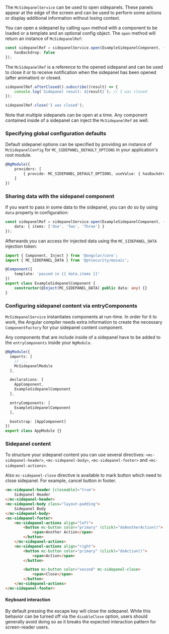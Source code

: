 The `McSidepanelService` can be used to open sidepanels.
These panels appear at the edge of the screen and can be used to perform 
some actions or display additional information without losing context.

You can open a sidepanel by calling `open` method with a component to be loaded or a template
and an optional config object. 
The `open` method will return an instance of `McSidepanelRef`:

```ts
const sidepanelRef = sidepanelService.open(ExampleSidepanelComponent, {
    hasBackdrop: false
});
```

The `McSidepanelRef` is a reference to the opened sidepanel and can be used to close it or
to receive notification when the sidepanel has been opened (after animation) or closed.

```ts
sidepanelRef.afterClosed().subscribe((result) => {
    console.log(`Sidepanel result: ${result}`); // I was closed
});

sidepanelRef.close('I was closed');
```

Note that multiple sidepanels can be open at a time. Any component contained inside of a sidepanel
can inject the `McSidepanelRef` as well.

### Specifying global configuration defaults
Default sidepanel options can be specified by providing an instance of `McSidepanelConfig`
for `MC_SIDEPANEL_DEFAULT_OPTIONS` in your application's root module.

```ts
@NgModule({
    providers: [
        { provide: MC_SIDEPANEL_DEFAULT_OPTIONS, useValue: { hasBackdrop: false } }
    ]
})
```

### Sharing data with the sidepanel component
If you want to pass in some data to the sidepanel, you can do so by using `data` property
in configuration:

```ts
const sidepanelRef = sidepanelService.open(ExampleSidepanelComponent, {
    data: { items: ['One', 'Two', 'Three'] }
});
```

Afterwards you can access thr injected data using the `MC_SIDEPANEL_DATA` injection token:

```ts
import { Component, Inject } from '@angular/core';
import { MC_SIDEPANEL_DATA } from '@ptsecurity/mosaic';

@Component({
    template: 'passed in {{ data.items }}'
})
export class ExampleSidepanelComponent {
    constructor(@Inject(MC_SIDEPANEL_DATA) public data: any) {}
}
```

### Configuring sidepanel content via entryComponents

`McSidepanelService` instantiates components at run-time. In order for it to work,
the Angular compiler needs extra information to create the necessary `ComponentFactory`
for your sidepanel content component.

Any components that are include inside of a sidepanel have to be added to the `entryComponents`
inside your `NgModule`.

```ts
@NgModule({
  imports: [
    // ...
    McSidepanelModule
  ],

  declarations: [
    AppComponent,
    ExampleSidepanelComponent
  ],

  entryComponents: [
    ExampleSidepanelComponent
  ],

  bootstrap: [AppComponent]
})
export class AppModule {}
```

### Sidepanel content
To structure your sidepanel content you can use several directives:
`<mc-sidepanel-header>`, `<mc-sidepanel-body>`, `<mc-sidepanel-footer>` 
and `<mc-sidepanel-actions>`.

Also `mc-sidepanel-close` directive is available to mark button which need 
to close sidepanel. For example, cancel button in footer.

```html
<mc-sidepanel-header [closeable]="true">
    Sidepanel Header
</mc-sidepanel-header>
<mc-sidepanel-body class="layout-padding">
    Sidepanel Body
</mc-sidepanel-body>
<mc-sidepanel-footer>
    <mc-sidepanel-actions align="left">
        <button mc-button color="primary" (click)="doAnotherAction()">
            <span>Another Action</span>
        </button>
    </mc-sidepanel-actions>
    <mc-sidepanel-actions align="right">
        <button mc-button color="primary" (click)="doAction()">
            <span>Action</span>
        </button>

        <button mc-button color="second" mc-sidepanel-close>
            <span>Close</span>
        </button>
    </mc-sidepanel-actions>
</mc-sidepanel-footer>
```

#### Keyboard interaction
By default pressing the escape key will close the sidepanel. While this behavior can
be turned off via the `disableClose` option, users should generally avoid doing so
as it breaks the expected interaction pattern for screen-reader users.

